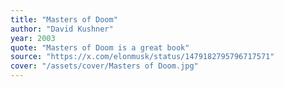 ```yaml
---
title: "Masters of Doom"
author: "David Kushner"
year: 2003
quote: "Masters of Doom is a great book"
source: "https://x.com/elonmusk/status/1479182795796717571"
cover: "/assets/cover/Masters of Doom.jpg"
---
```

